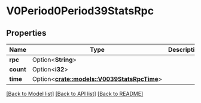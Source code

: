 # V0Period0Period39StatsRpc

## Properties

Name | Type | Description | Notes
------------ | ------------- | ------------- | -------------
**rpc** | Option<**String**> |  | [optional]
**count** | Option<**i32**> |  | [optional]
**time** | Option<[**crate::models::V0039StatsRpcTime**](v0_0_39_stats_rpc_time.md)> |  | [optional]

[[Back to Model list]](../README.md#documentation-for-models) [[Back to API list]](../README.md#documentation-for-api-endpoints) [[Back to README]](../README.md)


